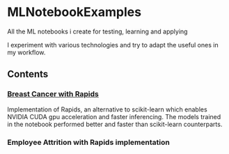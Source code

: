 # MLNotebookExamples
All the ML notebooks i create for testing, learning and applying

I experiment with various technologies and try to adapt the useful ones in my workflow. 

## Contents
### [Breast Cancer with Rapids](https://github.com/SidTheChillGuy/MLNotebookExamples/blob/main/RAPIDS_implementation.ipynb)
Implementation of Rapids, an alternative to scikit-learn which enables NVIDIA CUDA gpu acceleration and faster inferencing. The models trained in the notebook performed better and faster than scikit-learn counterparts.


### Employee Attrition with Rapids implementation
